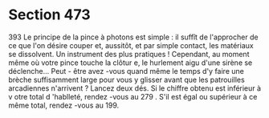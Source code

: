 # Section 473

393
Le principe de la pince à photons est simple : il suffît de
l'approcher de ce que l'on désire couper et, aussitôt, et par simple
contact, les matériaux se dissolvent. Un instrument des plus
pratiques ! Cependant, au moment même où votre pince touche
la clôtur e, le hurlement aigu d'une sirène se déclenche... Peut -
être avez -vous quand même le temps d'y faire une brèche
suffisamment large pour vous y glisser avant que les patrouilles
arcadiennes n'arrivent ? Lancez deux dés. Si le chiffre obtenu est
inférieur à v otre total d 'hablleté,  rendez -vous au 279 . S'il est
égal ou supérieur à ce même total, rendez -vous au 199.
